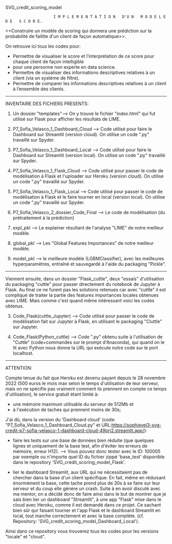 SVG_credit_scoring_model
            
            
                         I M P L E M E N T A T I O N   D'U N   M O D E L E   D E   S C O R E.

<<Construire un modèle de scoring qui donnera une prédiction sur la probabilité de faillite d'un client de 
façon automatique>>.

On retrouve ici tous les codes pour:
- Permettre de visualiser le score et l’interprétation de ce score pour chaque client de façon intelligible 
- pour une personne non experte en data science.
- Permettre de visualiser des informations descriptives relatives à un client (via un système de filtre).
- Permettre de comparer les informations descriptives relatives à un client à l’ensemble des clients.

---------------------------------------------------------------------------------------------------------


INVENTAIRE DES FICHIERS PRESENTS:

1. Un dossier "templates"--> On y trouve le fichier "index.html" qui fut utilisé sur Flask pour afficher les résultats de LIME.

2. P7_Sofia_Velasco_1_Dashboard_Cloud --> Code utilisé pour faire le Dashboard sur Streamlit (version cloud). On utilise un code ".py" travaillé sur Spyder.

3. P7_Sofia_Velasco_1_Dashboard_Local --> Code utilisé pour faire le Dashboard sur Streamlit (version local). On utilise un code ".py" travaillé sur Spyder.

4. P7_Sofia_Velasco_1_Flask_Cloud --> Code utilisé pour passer le code de modélisation à Flask et l'uploader sur Heroku (version cloud). On utilise un code ".py" travaillé sur Spyder.

5. P7_Sofia_Velasco_1_Flask_Local --> Code utilisé pour passer le code de modélisation à Flask et le faire tourner en local (version local). On utilise un code ".py" travaillé sur Spyder.

6. P7_Sofia_Velasco_2_dossier_Code_Final --> Le code de modélisation (du prétraitement à la prédiction)

7. expl_pkl --> Le explainer résultant de l'analyse "LIME" de notre meilleur modèle.

8. global_pkl --> Les "Global Features Importances" de notre meilleur modèle.

9. model_pkl --> le meilleure modèle (LGBMClassifier), avec les meilleures hyperparamètres, entraîné et sauvegardé à l'aide du packaging "Pickle".



---------------------------------------------------------------------------------------------------------
Viennent ensuite, dans un dossier "Flask_cuttle", deux "essais" d'utilisation du packaging "cuttle" pour 
passer directement du notebook de Jupyter à Flask. Au final ce ne furent pas les solutions retenues car avec 
"cuttle" il est compliqué de traiter la partie des features importances locales obtenues avec LIME. Mais comme
c'est quand même intéressant voici les codes obtenus.

3. Code_Flask(cuttle_Jupyter) --> Code utilisé pour passer le code de modélisation fait sur Jupyter à 
                                 Flask, en utilisant le packaging "Cluttle" sur Jupyter.

4. Code_Flask(Python_cuttle) --> Code ".py" obtenu suite à l'utilisation de "Cuttle" 
                                                    (code+commandes sur le prompt d'Anaconda), qui quand 
                                                    on le lit avec Python nous donne la URL qui exécute 
                                                    notre code sur le port localhost.



---------------------------------------------------------------------------------------------------------
ATTENTION:

Compte tenue du fait que Heroku est devenu payant depuis le 28 novembre 2022 (500 euros le mois max selon 
le temps d'utilisation de leur serveur, mais on ne spécifie pas vraiment comment ils prennent en compte ce 
temps d'utilisation), le service gratuit étant limité à:

- une mémoire maximum utilisable du serveur de 512Mb et
- à l'exécution de taches qui prennent moins de 30s;



J'ai dû, dans la version du 'Dashboard cloud' (code: "P7_Sofia_Velasco_1_Dashboard_Cloud.py" et 
URL:https://sophievel3-svg-credit-p7-sofia-velasco-1-dashboard-cloud-49prj2.streamlit.app/):

- faire les tests sur une base de données bien réduite (que quelques lignes et uniquement de la base test, 
  afin d'éviter les erreurs de mémoire, erreur H12).
           --> Vous pouvez donc tester avec le ID: 100005 par exemple ou n'importe quel ID du fichier zippé 
               'base_test' disponible dans le repository 'SVG_credit_scoring_model_Flask'.


- lier le dashboard Streamlit, aux URL qui ne nécessitaient pas de chercher dans la base d'un client 
  spécifique. 
  En fait, même en réduisant énormément la base, cette tache prend plus de 30s à se faire sur leur serveur 
  et du coup elle génère un crash. Suite à en avoir discuté avec ma mentor, on a décidé donc de faire ainsi 
  dans le but de montrer que je sais bien lier un dashboard "Streamlit", à une app "Flask" mise dans le 
  cloud avec Heroku, comme il est demandé dans ce projet. Ce sachant bien sûr qur faisant tourner et l'app 
  Flask et le dashboard Streamlit en local, tout marche correctement et avec la base complète.
  (cf. Repository: 'SVG_credit_scoring_model_Dashboard_Local').


Ainsi dans ce repository vous trouverez tous les codes pour les versions "locale" et "cloud".